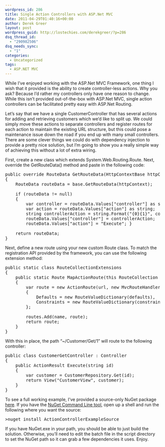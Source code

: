 ```yaml
---
wordpress_id: 286
title: Single Action Controllers with ASP.Net MVC
date: 2011-04-29T01:40:16+00:00
author: Derek Greer
layout: post
wordpress_guid: http://lostechies.com/derekgreer/?p=286
dsq_thread_id:
  - "290982506"
dsq_needs_sync:
  - "1"
categories:
  - Uncategorized
tags:
  - ASP.NET MVC
---
```

While I’ve enjoyed working with the ASP.Net MVC Framework, one thing I wish that it provided is the ability to create controller-less actions. Why you ask? Because I’d rather my controllers only have one reason to change. While this isn’t provided out-of-the-box with ASP.Net MVC, single action controllers can be facilitated pretty easy with ASP.Net Routing.

Let’s say that we have a single CustomerController that has several actions for adding and retrieving customers which we’d like to split up. We could simply move these actions to separate controllers and register routes for each action to maintain the existing URL structure, but this could pose a maintenance issue down the road if you end up with many small controllers. There are some clever things we could do with dependency injection to provide a pretty nice solution, but I’m going to show you a really simple way of achieving this without a lot of extra wiring.

First, create a new class which extends System.Web.Routing.Route. Next, override the GetRouteData() method and paste in the following code:

<pre class="prettyprint">public override RouteData GetRouteData(HttpContextBase httpContext)
{
	RouteData routeData = base.GetRouteData(httpContext);

	if (routeData != null)
	{
		var controller = routeData.Values["controller"] as string;
		var action = routeData.Values["action"] as string;
		string controllerAction = string.Format("{0}{1}", controller, action);
		routeData.Values["controller"] = controllerAction;
		routeData.Values["action"] = "Execute";	}

	return routeData;
}
</pre>



Next, define a new route using your new custom Route class. To match the registration API provided by the framework, you can use the following extension method:

<pre class="prettyprint">public static class RouteCollectionExtensions
{
	public static Route MapActionRoute(this RouteCollection routes, string name, string url, object defaults, object constraints)
	{
		var route = new ActionRoute(url, new MvcRouteHandler())
		{
			Defaults = new RouteValueDictionary(defaults),
			Constraints = new RouteValueDictionary(constraints)
		};

		routes.Add(name, route);
		return route;
	}
}
</pre>



With this in place, the path “~/Customer/Get/1” will route to the following controller:

<pre class="prettyprint">public class CustomerGetController : Controller
{
	public ActionResult Execute(string id)
	{
		var customer = CustomerRepository.Get(id);
		return View("CustomerView", customer);
	}
}
</pre>



To see a full working example, I’ve provided a source-only NuGet package [here](http://nuget.org/List/Packages/ActionControllerExampleSource). If you have the [NuGet Command Line tool](http://nuget.codeplex.com/releases), open up a shell and run the following where you want the source:

<pre>>nuget install ActionControllerExampleSource
</pre>



If you have NuGet.exe in your path, you should be able to just build the solution. Otherwise, you’ll need to edit the batch file in the script directory to set the NuGet path so it can grab a few dependencies it uses. Enjoy.

